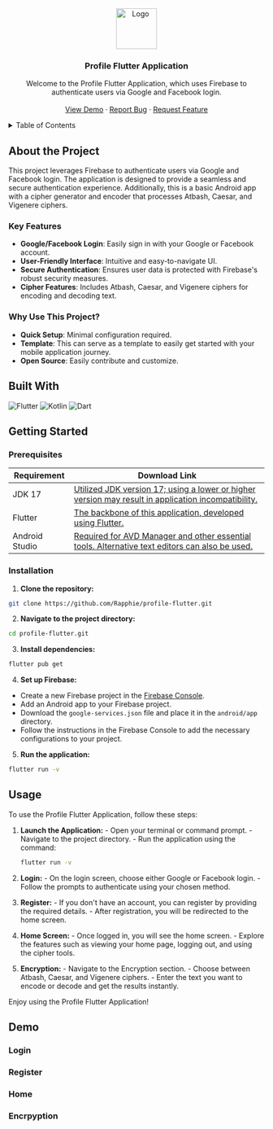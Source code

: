 <div align="center">
  <a href="https://github.com/github_username/repo_name">
    <img src="images/logo.png" alt="Logo" width="80" height="80">
  </a>

<h3 align="center">Profile Flutter Application</h3>

  <p align="center">
    Welcome to the Profile Flutter Application, which uses Firebase to authenticate users via Google and Facebook login.
    <br />
    <br />
    <a href="https://github.com/Rapphie/profile-flutter">View Demo</a>
    ·
    <a href="https://github.com/Rapphie/profile-flutter/issues/new?labels=bug&template=bug-report---.md">Report Bug</a>
    ·
    <a href="https://github.com/Rapphie/profile-flutter/issues/new?labels=enhancement&template=feature-request---.md">Request Feature</a>
  </p>
</div>

<details>
  <summary>Table of Contents</summary>
  <ol>
    <li>
      <a href="#about-the-project">About The Project</a>
        <li><a href="#key-features">Key Features</a></li>
        <li><a href="#why-use-this-project">Why Use This Project?</a></li>   
        <li><a href="#built-with">Built With</a></li>   
    </li>
    <li>
      <a href="#getting-started">Getting Started</a>
      <ul>
        <li><a href="#prerequisites">Prerequisites</a></li>
        <li><a href="#installation">Installation</a></li>
      </ul>
    </li>
     <li><a href="#usage">Usage</a></li>
     <li>
      <a href="#demo">DEMO</a>
      <ul>
        <li>
          <a href="#prerequisites">Login</a>
        </li>
        <li>
          <a href="#prerequisites">Register</a>
        </li>
        <li>
          <a href="#prerequisites">Home</a>
        </li>
      </ul>
     </li>

  </ol>
</details>

## About the Project
This project leverages Firebase to authenticate users via Google and Facebook login. The application is designed to provide a seamless and secure authentication experience. Additionally, this is a basic Android app with a cipher generator and encoder that processes Atbash, Caesar, and Vigenere ciphers.

### Key Features

- **Google/Facebook Login**: Easily sign in with your Google or Facebook account.
- **User-Friendly Interface**: Intuitive and easy-to-navigate UI.
- **Secure Authentication**: Ensures user data is protected with Firebase's robust security measures.
- **Cipher Features**: Includes Atbash, Caesar, and Vigenere ciphers for encoding and decoding text.

### Why Use This Project?

- **Quick Setup**: Minimal configuration required.
- **Template**: This can serve as a template to easily get started with your mobile application journey.
- **Open Source**: Easily contribute and customize.

## Built With

![Flutter](https://img.shields.io/badge/Flutter-02569B?style=for-the-badge&logo=flutter&logoColor=white)
![Kotlin](https://img.shields.io/badge/Kotlin-7F52FF?style=for-the-badge&logo=kotlin&logoColor=white)
![Dart](https://img.shields.io/badge/Dart-0175C2?style=for-the-badge&logo=dart&logoColor=white)

## Getting Started

### Prerequisites

| Requirement       | Download Link                                      |
| ----------------- | -------------------------------------------------- |
| JDK 17            | [Utilized JDK version 17; using a lower or higher version may result in application incompatibility.](https://www.oracle.com/java/technologies/javase-jdk17-downloads.html) |
| Flutter           | [The backbone of this application, developed using Flutter.](https://flutter.dev) |
| Android Studio    | [Required for AVD Manager and other essential tools. Alternative text editors can also be used.](https://developer.android.com/studio) |

### Installation

1. **Clone the repository:**
  ```sh
  git clone https://github.com/Rapphie/profile-flutter.git
  ```
2. **Navigate to the project directory:**
  ```sh
  cd profile-flutter.git
  ```
3. **Install dependencies:**
  ```sh
  flutter pub get
  ```
4. **Set up Firebase:**
  - Create a new Firebase project in the [Firebase Console](https://console.firebase.google.com/).
  - Add an Android app to your Firebase project.
  - Download the `google-services.json` file and place it in the `android/app` directory.
  - Follow the instructions in the Firebase Console to add the necessary configurations to your project.

5. **Run the application:**
  ```bash
  flutter run -v
  ```
  ## Usage

  To use the Profile Flutter Application, follow these steps:

  1. **Launch the Application:**
    - Open your terminal or command prompt.
    - Navigate to the project directory.
    - Run the application using the command:
      ```bash
      flutter run -v
      ```

  2. **Login:**
    - On the login screen, choose either Google or Facebook login.
    - Follow the prompts to authenticate using your chosen method.

  3. **Register:**
    - If you don't have an account, you can register by providing the required details.
    - After registration, you will be redirected to the home screen.

  4. **Home Screen:**
    - Once logged in, you will see the home screen.
    - Explore the features such as viewing your home page, logging out, and using the cipher tools.

  5. **Encryption:**
    - Navigate to the Encryption section.
    - Choose between Atbash, Caesar, and Vigenere ciphers.
    - Enter the text you want to encode or decode and get the results instantly.

  Enjoy using the Profile Flutter Application!

## Demo

### Login

### Register

### Home

### Encrpyption

